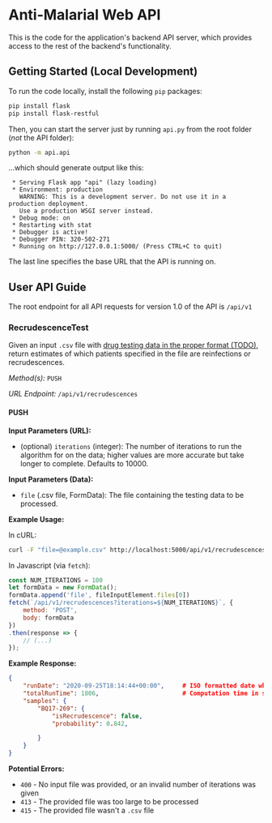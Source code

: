 # Anti-Malarial Web API

This is the code for the application's backend API server, which provides access to the rest of the backend's functionality.

## Getting Started (Local Development)

To run the code locally, install the following `pip` packages:

```bash
pip install flask
pip install flask-restful
```

Then, you can start the server just by running `api.py` from the root folder (*not* the API folder):

```bash
python -m api.api
```

...which should generate output like this:

```
 * Serving Flask app "api" (lazy loading)
 * Environment: production
   WARNING: This is a development server. Do not use it in a production deployment.
   Use a production WSGI server instead.
 * Debug mode: on
 * Restarting with stat
 * Debugger is active!
 * Debugger PIN: 320-502-271
 * Running on http://127.0.0.1:5000/ (Press CTRL+C to quit)
```

The last line specifies the base URL that the API is running on.

## User API Guide

The root endpoint for all API requests for version 1.0 of the API is `/api/v1`

### RecrudescenceTest

Given an input `.csv` file with [drug testing data in the proper format (TODO)](), return estimates of which patients specified in the file are reinfections or recrudescences.

*Method(s):* `PUSH`

*URL Endpoint:* `/api/v1/recrudescences`

#### PUSH

**Input Parameters (URL):**

-   (optional) `iterations` (integer): The number of iterations to run the algorithm for on the data; higher values are more accurate but take longer to complete. Defaults to 10000.

**Input Parameters (Data):**

-   `file` (.csv file, FormData): The file containing the testing data to be processed.

**Example Usage:**

In cURL:

```bash
curl -F "file=@example.csv" http://localhost:5000/api/v1/recrudescences?iterations=10
```

In Javascript (via `fetch`):

```javascript
const NUM_ITERATIONS = 100
let formData = new FormData();
formData.append('file', fileInputElement.files[0])
fetch(`/api/v1/recrudescences?iterations=${NUM_ITERATIONS}`, {
    method: 'POST',
    body: formData
})
.then(response => {
    // (...)
});
```

**Example Response:**

```json
{
    "runDate": "2020-09-25T18:14:44+00:00",     # ISO formatted date when request was completed
    "totalRunTime": 1806,                       # Computation time in seconds
    "samples": {
        "BQ17-269": {
            "isRecrudescence": false,
            "probability": 0.842,

        }
    }
}
```

**Potential Errors:**
-   `400` - No input file was provided, or an invalid number of iterations was given
-   `413` - The provided file was too large to be processed
-   `415` - The provided file wasn't a `.csv` file
